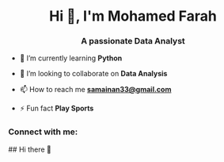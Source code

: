 <h1 align="center">Hi 👋, I'm Mohamed Farah</h1>
<h3 align="center">A passionate Data Analyst </h3>

- 🌱 I’m currently learning **Python**

- 👯 I’m looking to collaborate on **Data Analysis**

- 📫 How to reach me **samainan33@gmail.com**

- ⚡ Fun fact **Play Sports**

<h3 align="left">Connect with me:</h3>
<p align="left">
</p>
## Hi there 👋

<!--
**SamAinan33/SamAinan33** is a ✨ _special_ ✨ repository because its `README.md` (this file) appears on your GitHub profile.

Here are some ideas to get you started:

- 🔭 I’m currently working on ...
- 🌱 I’m currently learning ...
- 👯 I’m looking to collaborate on ...
- 🤔 I’m looking for help with ...
- 💬 Ask me about ...
- 📫 How to reach me: ...
- 😄 Pronouns: ...
- ⚡ Fun fact: ...
-->

